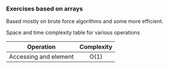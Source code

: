 ### Exercises based on arrays

Based mostly on brute force algorithms and some more efficient.

Space and time complexity table for various operations

| Operation | Complexity |
| :-: | :-: |
| Accessing and element | O(1) |

